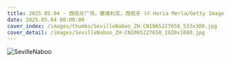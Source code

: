 ```yaml
---
title: 2025.05.04 - 西班牙广场，塞维利亚，西班牙 (© Horia Merla/Getty Images)
date: 2025.05.04 00:00:00
cover_index: /images/thumbs/SevilleNaboo_ZH-CN1065227658_533x300.jpg
cover_detail: /images/SevilleNaboo_ZH-CN1065227658_1920x1080.jpg
---
```


![SevilleNaboo](/images/SevilleNaboo_ZH-CN1065227658_1920x1080.jpg)
